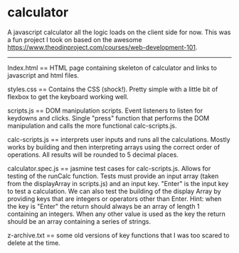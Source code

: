 # calculator
A javascript calculator all the logic loads on the client side for now. This was a fun project I took on based on the awesome https://www.theodinproject.com/courses/web-development-101.

---------------

Index.html == HTML page containing skeleton of calculator and links to javascript and html files. 

styles.css == Contains the CSS (shock!). Pretty simple with a little bit of flexbox to get the keyboard working well.

scripts.js == DOM manipulation scripts. Event listeners to listen for keydowns and clicks. Single "press" function that performs the DOM manipulation and calls the more functional calc-scripts.js. 

calc-scripts.js == interprets user inputs and runs all the calculations. Mostly works by building and then interpreting arrays using the correct order of operations. All results will be rounded to 5 decimal places. 

calculator.spec.js == jasmine test cases for calc-scripts.js. Allows for testing of the runCalc function. Tests must provide an input array (taken from the displayArray in scripts.js) and an input key. "Enter" is the input key to test a calculation. We can also test the building of the display Array by providing keys that are integers or operators other than Enter. 
Hint: when the key is "Enter" the return should always be an array of length 1 containing an integers. When any other value is used as the key the return should be an array containing a series of strings. 

z-archive.txt == some old versions of key functions that I was too scared to delete at the time.

